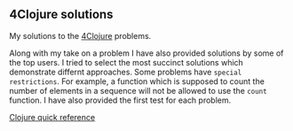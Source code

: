 ## 4Clojure solutions

My solutions to the [4Clojure](http://www.4clojure.com/) problems.

Along with my take on a problem I have also provided solutions by some of the top users. I tried to select the most succinct solutions which demonstrate differnt approaches. Some problems have `special restrictions`. For example, a function which is supposed to count the number of elements in a sequence will not be allowed to use the `count` function. I have also provided the first test for each problem.

[Clojure quick reference](https://clojuredocs.org/quickref)
